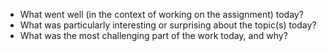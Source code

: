 - What went well (in the context of working on the assignment) today?
- What was particularly interesting or surprising about the topic(s) today?
- What was the most challenging part of the work today, and why?

